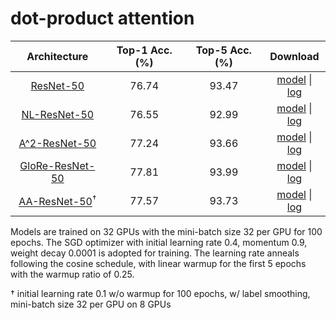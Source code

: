 # dot-product attention

|      Architecture     | Top-1 Acc. (%) | Top-5 Acc. (%) | Download |
|:---------------------:|:---------:|:---------:|:--------:|
|       [ResNet-50](https://arxiv.org/abs/1512.03385)       | 76.74 | 93.47 | [model](https://hkustconnect-my.sharepoint.com/:u:/g/personal/dlibh_connect_ust_hk/ERoYkljPhxZLu29oU2Fqg2kByYxQ3Z57m4CbZtDPqHgTIQ?e=gWxIm8) &#124; [log](https://hkustconnect-my.sharepoint.com/:u:/g/personal/dlibh_connect_ust_hk/ER0CDw-cKD5Amxpq2sl9lYwBiN6rEjtgObPC992Y2rEzCg?e=NfzcOI) |
|       [NL-ResNet-50](https://arxiv.org/abs/1711.07971)       | 76.55 | 92.99 | [model](https://hkustconnect-my.sharepoint.com/:u:/g/personal/dlibh_connect_ust_hk/ETr2LZ9PMwROiaKXJMxWB0YBVgjBEWwryN1QwwN0o1L3eA?e=vwJ47U) &#124; [log](https://hkustconnect-my.sharepoint.com/:u:/g/personal/dlibh_connect_ust_hk/EQBxNlB9v_JNrcOUr3uI92YBYHTdrvvyRq1gz335uwxdVg?e=Ou69Le) |
|       [A^2-ResNet-50](https://arxiv.org/abs/1810.11579)       | 77.24 | 93.66 | [model](https://hkustconnect-my.sharepoint.com/:u:/g/personal/dlibh_connect_ust_hk/EXKheJBpGYlKlphF6mY5d_IBVa8hTI7Jzd7sJ4AeTo1_5w?e=BqR6qP) &#124; [log](https://hkustconnect-my.sharepoint.com/:u:/g/personal/dlibh_connect_ust_hk/EVAb_PE4lPtJsW4rZx_r8nIBUymj-u1oASy6HO4fRwW_9Q?e=6i1dKg) |
|       [GloRe-ResNet-50](https://arxiv.org/abs/1811.12814)       | 77.81 | 93.99 | [model](https://hkustconnect-my.sharepoint.com/:u:/g/personal/dlibh_connect_ust_hk/EUuM6oY9tOFGlmVCx9FFsegBu-OgzETyNfCEhfPa1PrjiQ?e=b9FlSl) &#124; [log](https://hkustconnect-my.sharepoint.com/:u:/g/personal/dlibh_connect_ust_hk/EVlWVUkbbHZCirzjpUeOCSMB4E6_eCw3FeaLo0Oxi-VcAA?e=3jGIQs) |
|       [AA-ResNet-50](https://arxiv.org/abs/1904.09925)<sup>†</sup>       | 77.57 | 93.73 | [model](https://hkustconnect-my.sharepoint.com/:u:/g/personal/dlibh_connect_ust_hk/ES03Xtue75hJoyLVXyT07LABz_TqtagYxmqN1g0k93f3OQ?e=JrjyWX) &#124; [log](https://hkustconnect-my.sharepoint.com/:t:/g/personal/dlibh_connect_ust_hk/ETj7Aryd8sFGioy3Y_GAO-4BbrWqGd7-ON8XsScWqQ0gjw?e=nbk2yw)|

Models are trained on 32 GPUs with the mini-batch size 32 per GPU for 100 epochs. The SGD optimizer with initial learning rate 0.4, momentum 0.9, weight decay 0.0001 is adopted for training. The learning rate anneals following the cosine schedule, with linear warmup for the first 5 epochs with the warmup ratio of 0.25.

† initial learning rate 0.1 w/o warmup for 100 epochs, w/ label smoothing, mini-batch size 32 per GPU on 8 GPUs
